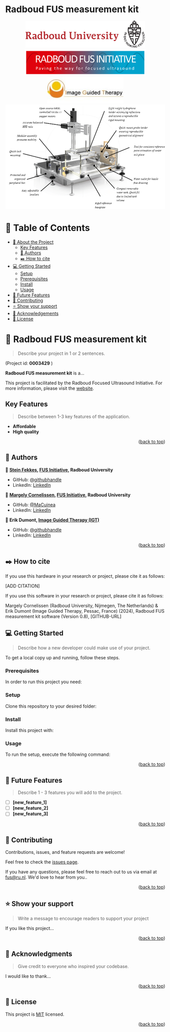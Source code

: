 # Radboud FUS measurement kit
<a name="readme-top"></a>

<div align="center">
  <img src="Radboud-logo.jpg" alt="ru_logo" width="auto"  height="85" />

  <img src="fuslogo.png" alt="fus_logo" width="auto" height="85">

  <img src="igtlogo.jpeg" alt="igt_logo" width="auto" height="85">
  
</div>

<div align="center">
  
  <img src="sonorover-one.png" alt="sonorover-one" width="1000"  height="auto" />
  
</div>

<!-- TABLE OF CONTENTS -->

# 📗 Table of Contents

- [📖 About the Project](#about-project)
  - [Key Features](#key-features)
  - [👥 Authors](#authors)
  - [✒️ How to cite](#how-to-cite)
- [💻 Getting Started](#getting-started)
  - [Setup](#setup)
  - [Prerequisites](#prerequisites)
  - [Install](#install)
  - [Usage](#usage)
- [🔭 Future Features](#future-features)
- [🤝 Contributing](#contributing)
- [⭐️ Show your support](#support)
- [🙏 Acknowledgements](#acknowledgements)
- [📝 License](#license)

<!-- PROJECT DESCRIPTION -->

# 📖 Radboud FUS measurement kit <a name="about-project"></a>

> Describe your project in 1 or 2 sentences.

(Project id: **0003429** )

**Radboud FUS measurement kit** is a...

This project is facilitated by the Radboud Focused Ultrasound Initiative. For more information, please visit the [website](https://www.ru.nl/en/donders-institute/research/research-facilities/focused-ultrasound-initiative-fus).

<!-- Features -->

## Key Features <a name="key-features"></a>

> Describe between 1-3 key features of the application.

- **Affordable**
- **High quality**

<p align="right">(<a href="#readme-top">back to top</a>)</p>

<!-- AUTHORS -->

## 👥 Authors <a name="authors"></a>

👤 **[Stein Fekkes](https://www.ru.nl/en/people/fekkes-s), [FUS Initiative](https://www.ru.nl/en/donders-institute/research/research-facilities/focused-ultrasound-initiative-fus), Radboud University**

- GitHub: [@githubhandle](https://github.com/githubhandle)
- LinkedIn: [LinkedIn](https://linkedin.com/in/sfekkes)

👤 **[Margely Cornelissen](https://www.ru.nl/en/people/cornelissen-m), [FUS Initiative](https://www.ru.nl/en/donders-institute/research/research-facilities/focused-ultrasound-initiative-fus), Radboud University**

- GitHub: [@MaCuinea](https://github.com/MaCuinea)
- LinkedIn: [LinkedIn](https://linkedin.com/in/margely-cornelissen)

👤 **Erik Dumont, [Image Guided Therapy (IGT)](http://www.imageguidedtherapy.com/)**

- GitHub: [@githubhandle](https://github.com/githubhandle)
- LinkedIn: [LinkedIn](https://linkedin.com/in/erik-dumont-986a814)

<p align="right">(<a href="#readme-top">back to top</a>)</p>

## ✒️ How to cite <a name="how-to-cite"></a>

If you use this hardware in your research or project, please cite it as follows:

[ADD CITATION]

If you use this software in your research or project, please cite it as follows:

Margely Cornelissen (Radboud University, Nijmegen, The Netherlands) & Erik Dumont (Image Guided Therapy, Pessac, France) (2024), Radboud FUS measurement kit software (Version 0.8), [GITHUB-URL]

<!-- GETTING STARTED -->

## 💻 Getting Started <a name="getting-started"></a>

> Describe how a new developer could make use of your project.

To get a local copy up and running, follow these steps.

### Prerequisites

In order to run this project you need:

<!--
Example command:

```sh
 gem install rails
```
 -->

### Setup

Clone this repository to your desired folder:

<!--
Example commands:

```sh
  cd my-folder
  git clone git@.com:myaccount/my-project.git
```
--->

### Install

Install this project with:

<!--
Example command:

```sh
  cd my-project
  gem install
```
--->

### Usage

To run the setup, execute the following command:

<!--
Example command:

```sh
  rails server
```
--->

<p align="right">(<a href="#readme-top">back to top</a>)</p>

<!-- FUTURE FEATURES -->

## 🔭 Future Features <a name="future-features"></a>

> Describe 1 - 3 features you will add to the project.

- [ ] **[new_feature_1]**
- [ ] **[new_feature_2]**
- [ ] **[new_feature_3]**

<p align="right">(<a href="#readme-top">back to top</a>)</p>

<!-- CONTRIBUTING -->

## 🤝 Contributing <a name="contributing"></a>

Contributions, issues, and feature requests are welcome!

Feel free to check the [issues page](../../issues/).

If you have any questions, please feel free to reach out to us via email at fus@ru.nl.
We'd love to hear from you..

<p align="right">(<a href="#readme-top">back to top</a>)</p>

<!-- SUPPORT -->

## ⭐️ Show your support <a name="support"></a>

> Write a message to encourage readers to support your project

If you like this project...

<p align="right">(<a href="#readme-top">back to top</a>)</p>

<!-- ACKNOWLEDGEMENTS -->

## 🙏 Acknowledgments <a name="acknowledgements"></a>

> Give credit to everyone who inspired your codebase.

I would like to thank...

<p align="right">(<a href="#readme-top">back to top</a>)</p>

## 📝 License <a name="license"></a>

This project is [MIT](./LICENSE) licensed.

<p align="right">(<a href="#readme-top">back to top</a>)</p>

